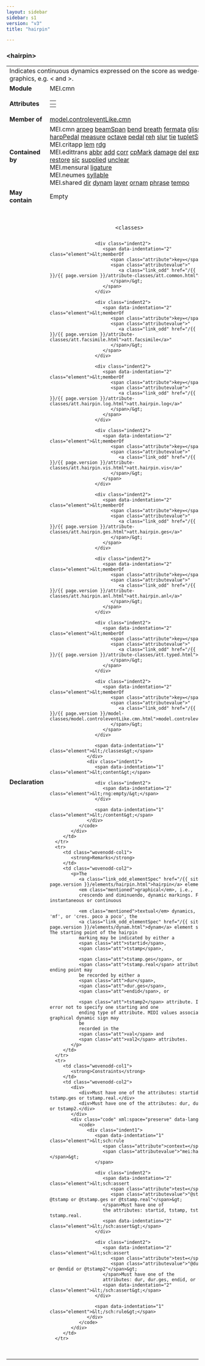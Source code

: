 ```yaml
---
layout: sidebar
sidebar: s1
version: "v3"
title: "hairpin"

---
```


<div class="elementSpec">
   <h3 id="hairpin">&lt;hairpin&gt;</h3>
   <table class="wovenodd">
      <tr>
         <td colspan="2" class="wovenodd-col2">Indicates continuous dynamics expressed on the score as wedge-shaped graphics, e.g.
            &lt;
            and &gt;.
         </td>
      </tr>
      <tr>
         <td class="wovenodd-col1">
            <strong>Module</strong>
         </td>
         <td class="wovenodd-col2">MEI.cmn</td>
      </tr>
      <tr>
         <td class="wovenodd-col1">
            <strong>Attributes</strong>
         </td>
         <td class="wovenodd-col2">
            <table class="table table-striped table-hover">
               <thead>
                  <tr>
                     <th></th>
                  </tr>
               </thead>
               <tbody>
                  <tr>
                     <td></td>
                  </tr>
               </tbody>
            </table>
         </td>
      </tr>
      <tr>
         <td class="wovenodd-col1">
            <strong>Member of</strong>
         </td>
         <td class="wovenodd-col2">
            <div class="parent">
               <a class="link_odd_classSpec" href="/{{ site.baseurl }}/{{ page.version }}/model-classes/model.controleventLike.cmn,html">model.controleventLike.cmn</a>
            </div>
         </td>
      </tr>
      <tr>
         <td class="wovenodd-col1">
            <strong>Contained by</strong>
         </td>
         <td class="wovenodd-col2">
            <div class="parent">
               <div class="specChildren">
                  <div class="specChild">
                     <span class="specChildModule">MEI.cmn</span>
                     <span class="specChildElements">
                        <a class="link_odd_elementSpec" href="/{{ site.baseurl }}/{{ page.version }}/elements/arpeg.html">arpeg</a> 
                        <a class="link_odd_elementSpec" href="/{{ site.baseurl }}/{{ page.version }}/elements/beamSpan.html">beamSpan</a> 
                        <a class="link_odd_elementSpec" href="/{{ site.baseurl }}/{{ page.version }}/elements/bend.html">bend</a> 
                        <a class="link_odd_elementSpec" href="/{{ site.baseurl }}/{{ page.version }}/elements/breath.html">breath</a> 
                        <a class="link_odd_elementSpec" href="/{{ site.baseurl }}/{{ page.version }}/elements/fermata.html">fermata</a> 
                        <a class="link_odd_elementSpec" href="/{{ site.baseurl }}/{{ page.version }}/elements/gliss.html">gliss</a> 
                        <a class="link_odd_elementSpec" href="/{{ site.baseurl }}/{{ page.version }}/elements/hairpin.html">hairpin</a> 
                        <a class="link_odd_elementSpec" href="/{{ site.baseurl }}/{{ page.version }}/elements/harpPedal.html">harpPedal</a> 
                        <a class="link_odd_elementSpec" href="/{{ site.baseurl }}/{{ page.version }}/elements/measure.html">measure</a> 
                        <a class="link_odd_elementSpec" href="/{{ site.baseurl }}/{{ page.version }}/elements/octave.html">octave</a> 
                        <a class="link_odd_elementSpec" href="/{{ site.baseurl }}/{{ page.version }}/elements/pedal.html">pedal</a> 
                        <a class="link_odd_elementSpec" href="/{{ site.baseurl }}/{{ page.version }}/elements/reh.html">reh</a> 
                        <a class="link_odd_elementSpec" href="/{{ site.baseurl }}/{{ page.version }}/elements/slur.html">slur</a> 
                        <a class="link_odd_elementSpec" href="/{{ site.baseurl }}/{{ page.version }}/elements/tie.html">tie</a> 
                        <a class="link_odd_elementSpec" href="/{{ site.baseurl }}/{{ page.version }}/elements/tupletSpan.html">tupletSpan</a>
                     </span>
                  </div>
                  <div class="specChild">
                     <span class="specChildModule">MEI.critapp</span>
                     <span class="specChildElements">
                        <a class="link_odd_elementSpec" href="/{{ site.baseurl }}/{{ page.version }}/elements/lem.html">lem</a> 
                        <a class="link_odd_elementSpec" href="/{{ site.baseurl }}/{{ page.version }}/elements/rdg.html">rdg</a>
                     </span>
                  </div>
                  <div class="specChild">
                     <span class="specChildModule">MEI.edittrans</span>
                     <span class="specChildElements">
                        <a class="link_odd_elementSpec" href="/{{ site.baseurl }}/{{ page.version }}/elements/abbr.html">abbr</a> 
                        <a class="link_odd_elementSpec" href="/{{ site.baseurl }}/{{ page.version }}/elements/add.html">add</a> 
                        <a class="link_odd_elementSpec" href="/{{ site.baseurl }}/{{ page.version }}/elements/corr.html">corr</a> 
                        <a class="link_odd_elementSpec" href="/{{ site.baseurl }}/{{ page.version }}/elements/cpMark.html">cpMark</a> 
                        <a class="link_odd_elementSpec" href="/{{ site.baseurl }}/{{ page.version }}/elements/damage.html">damage</a> 
                        <a class="link_odd_elementSpec" href="/{{ site.baseurl }}/{{ page.version }}/elements/del.html">del</a> 
                        <a class="link_odd_elementSpec" href="/{{ site.baseurl }}/{{ page.version }}/elements/expan.html">expan</a> 
                        <a class="link_odd_elementSpec" href="/{{ site.baseurl }}/{{ page.version }}/elements/orig.html">orig</a> 
                        <a class="link_odd_elementSpec" href="/{{ site.baseurl }}/{{ page.version }}/elements/reg.html">reg</a> 
                        <a class="link_odd_elementSpec" href="/{{ site.baseurl }}/{{ page.version }}/elements/restore.html">restore</a> 
                        <a class="link_odd_elementSpec" href="/{{ site.baseurl }}/{{ page.version }}/elements/sic.html">sic</a> 
                        <a class="link_odd_elementSpec" href="/{{ site.baseurl }}/{{ page.version }}/elements/supplied.html">supplied</a> 
                        <a class="link_odd_elementSpec" href="/{{ site.baseurl }}/{{ page.version }}/elements/unclear.html">unclear</a>
                     </span>
                  </div>
                  <div class="specChild">
                     <span class="specChildModule">MEI.mensural</span>
                     <span class="specChildElements">
                        <a class="link_odd_elementSpec" href="/{{ site.baseurl }}/{{ page.version }}/elements/ligature.html">ligature</a>
                     </span>
                  </div>
                  <div class="specChild">
                     <span class="specChildModule">MEI.neumes</span>
                     <span class="specChildElements">
                        <a class="link_odd_elementSpec" href="/{{ site.baseurl }}/{{ page.version }}/elements/syllable.html">syllable</a>
                     </span>
                  </div>
                  <div class="specChild">
                     <span class="specChildModule">MEI.shared</span>
                     <span class="specChildElements">
                        <a class="link_odd_elementSpec" href="/{{ site.baseurl }}/{{ page.version }}/elements/dir.html">dir</a> 
                        <a class="link_odd_elementSpec" href="/{{ site.baseurl }}/{{ page.version }}/elements/dynam.html">dynam</a> 
                        <a class="link_odd_elementSpec" href="/{{ site.baseurl }}/{{ page.version }}/elements/layer.html">layer</a> 
                        <a class="link_odd_elementSpec" href="/{{ site.baseurl }}/{{ page.version }}/elements/ornam.html">ornam</a> 
                        <a class="link_odd_elementSpec" href="/{{ site.baseurl }}/{{ page.version }}/elements/phrase.html">phrase</a> 
                        <a class="link_odd_elementSpec" href="/{{ site.baseurl }}/{{ page.version }}/elements/tempo.html">tempo</a>
                     </span>
                  </div>
               </div>
            </div>
         </td>
      </tr>
      <tr>
         <td class="wovenodd-col1">
            <strong>May contain</strong>
         </td>
         <td class="wovenodd-col2">
            <div class="specChild">
               <span class="specChildModule">Empty</span>
               <span class="specChildElements"></span>
            </div>
         </td>
      </tr>
      <tr>
         <td class="wovenodd-col1">
            <strong>Declaration</strong>
         </td>
         <td class="wovenodd-col2">
            <div class="code" xml:space="preserve" data-lang="ODD">
               <code>
                  <div class="indent1">
                     <span data-indentation="1" class="element">&lt;classes&gt;</span>
                     
                     <div class="indent2">
                        <span data-indentation="2" class="element">&lt;memberOf 
                           <span class="attribute">key=</span>
                           <span class="attributevalue">"
                              <a class="link_odd" href="/{{ site.baseurl }}/{{ page.version }}/attribute-classes/att.common.html">att.common</a>"
                           </span>/&gt;
                        </span>
                     </div>
                     
                     <div class="indent2">
                        <span data-indentation="2" class="element">&lt;memberOf 
                           <span class="attribute">key=</span>
                           <span class="attributevalue">"
                              <a class="link_odd" href="/{{ site.baseurl }}/{{ page.version }}/attribute-classes/att.facsimile.html">att.facsimile</a>"
                           </span>/&gt;
                        </span>
                     </div>
                     
                     <div class="indent2">
                        <span data-indentation="2" class="element">&lt;memberOf 
                           <span class="attribute">key=</span>
                           <span class="attributevalue">"
                              <a class="link_odd" href="/{{ site.baseurl }}/{{ page.version }}/attribute-classes/att.hairpin.log.html">att.hairpin.log</a>"
                           </span>/&gt;
                        </span>
                     </div>
                     
                     <div class="indent2">
                        <span data-indentation="2" class="element">&lt;memberOf 
                           <span class="attribute">key=</span>
                           <span class="attributevalue">"
                              <a class="link_odd" href="/{{ site.baseurl }}/{{ page.version }}/attribute-classes/att.hairpin.vis.html">att.hairpin.vis</a>"
                           </span>/&gt;
                        </span>
                     </div>
                     
                     <div class="indent2">
                        <span data-indentation="2" class="element">&lt;memberOf 
                           <span class="attribute">key=</span>
                           <span class="attributevalue">"
                              <a class="link_odd" href="/{{ site.baseurl }}/{{ page.version }}/attribute-classes/att.hairpin.ges.html">att.hairpin.ges</a>"
                           </span>/&gt;
                        </span>
                     </div>
                     
                     <div class="indent2">
                        <span data-indentation="2" class="element">&lt;memberOf 
                           <span class="attribute">key=</span>
                           <span class="attributevalue">"
                              <a class="link_odd" href="/{{ site.baseurl }}/{{ page.version }}/attribute-classes/att.hairpin.anl.html">att.hairpin.anl</a>"
                           </span>/&gt;
                        </span>
                     </div>
                     
                     <div class="indent2">
                        <span data-indentation="2" class="element">&lt;memberOf 
                           <span class="attribute">key=</span>
                           <span class="attributevalue">"
                              <a class="link_odd" href="/{{ site.baseurl }}/{{ page.version }}/attribute-classes/att.typed.html">att.typed</a>"
                           </span>/&gt;
                        </span>
                     </div>
                     
                     <div class="indent2">
                        <span data-indentation="2" class="element">&lt;memberOf 
                           <span class="attribute">key=</span>
                           <span class="attributevalue">"
                              <a class="link_odd" href="/{{ site.baseurl }}/{{ page.version }}/model-classes/model.controleventLike.cmn.html">model.controleventLike.cmn</a>"
                           </span>/&gt;
                        </span>
                     </div>
                     
                     <span data-indentation="1" class="element">&lt;/classes&gt;</span>
                  </div>
                  <div class="indent1">
                     <span data-indentation="1" class="element">&lt;content&gt;</span>
                     
                     <div class="indent2">
                        <span data-indentation="2" class="element">&lt;rng:empty/&gt;</span>
                     </div>
                     
                     <span data-indentation="1" class="element">&lt;/content&gt;</span>
                  </div>
               </code>
            </div>
         </td>
      </tr>
      <tr>
         <td class="wovenodd-col1">
            <strong>Remarks</strong>
         </td>
         <td class="wovenodd-col2">
            <p>The 
               <a class="link_odd_elementSpec" href="/{{ site.baseurl }}/{{ page.version }}/elements/hairpin.html">hairpin</a> element is used for 
               <em class="mentioned">graphical</em>, i.e.,
               crescendo and diminuendo, dynamic markings. For instantaneous or continuous
               
               <em class="mentioned">textual</em> dynamics, such as 'p', 'mf', or 'cres. poco a poco', the 
               <a class="link_odd_elementSpec" href="/{{ site.baseurl }}/{{ page.version }}/elements/dynam.html">dynam</a> element should be used. The starting point of the hairpin
               marking may be indicated by either a 
               <span class="att">startid</span>, 
               <span class="att">tstamp</span>,
               
               <span class="att">tstamp.ges</span>, or 
               <span class="att">tstamp.real</span> attribute, while the ending point may
               be recorded by either a 
               <span class="att">dur</span>, 
               <span class="att">dur.ges</span>, 
               <span class="att">endid</span>, or
               
               <span class="att">tstamp2</span> attribute. It is a semantic error not to specify one starting and one
               ending type of attribute. MIDI values associated with the graphical dynamic sign may
               be
               recorded in the 
               <span class="att">val</span> and 
               <span class="att">val2</span> attributes.
            </p>
         </td>
      </tr>
      <tr>
         <td class="wovenodd-col1">
            <strong>Constraints</strong>
         </td>
         <td class="wovenodd-col2">
            <div>
               <div>Must have one of the attributes: startid, tstamp, tstamp.ges or tstamp.real.</div>
               <div>Must have one of the attributes: dur, dur.ges, endid, or tstamp2.</div>
            </div>
            <div class="code" xml:space="preserve" data-lang="Schematron">
               <code>
                  <div class="indent1">
                     <span data-indentation="1" class="element">&lt;sch:rule 
                        <span class="attribute">context=</span>
                        <span class="attributevalue">"mei:hairpin"</span>&gt;
                     </span>
                     
                     <div class="indent2">
                        <span data-indentation="2" class="element">&lt;sch:assert 
                           <span class="attribute">test=</span>
                           <span class="attributevalue">"@startid or @tstamp or @tstamp.ges or @tstamp.real"</span>&gt;
                        </span>Must have one of
                        the attributes: startid, tstamp, tstamp.ges or tstamp.real.
                        <span data-indentation="2" class="element">&lt;/sch:assert&gt;</span>
                     </div>
                     
                     <div class="indent2">
                        <span data-indentation="2" class="element">&lt;sch:assert 
                           <span class="attribute">test=</span>
                           <span class="attributevalue">"@dur or @dur.ges or @endid or @tstamp2"</span>&gt;
                        </span>Must have one of the
                        attributes: dur, dur.ges, endid, or tstamp2.
                        <span data-indentation="2" class="element">&lt;/sch:assert&gt;</span>
                     </div>
                     
                     <span data-indentation="1" class="element">&lt;/sch:rule&gt;</span>
                  </div>
               </code>
            </div>
         </td>
      </tr>
   </table>
</div>